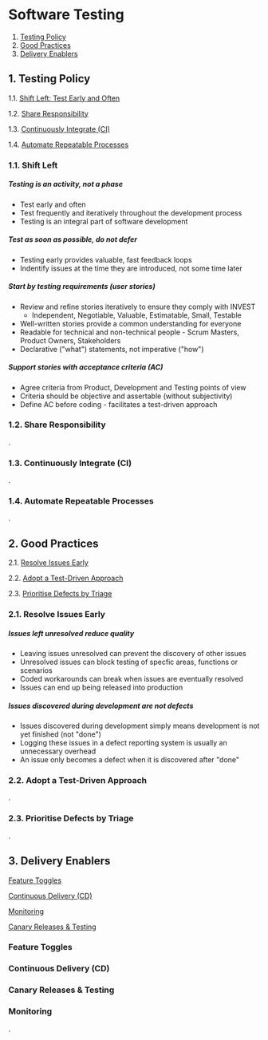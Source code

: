 # Software Testing

1. [Testing Policy](#1-testing-policy)
2. [Good Practices](#2-good-practices)
3. [Delivery Enablers](#3-delivery-enablers)

## 1. Testing Policy

1.1. [Shift Left: Test Early and Often](#11-shift-left)

1.2. [Share Responsibility](#12-share-responsibility)

1.3. [Continuously Integrate (CI)](#13-continuously-integrate-ci)

1.4. [Automate Repeatable Processes](#14-automate-repeatable-processes)

### 1.1. Shift Left

##### Testing is an activity, not a phase

- Test early and often
- Test frequently and iteratively throughout the development process
- Testing is an integral part of software development

##### Test as soon as possible, do not defer

- Testing early provides valuable, fast feedback loops
- Indentify issues at the time they are introduced, not some time later

##### Start by testing requirements (user stories)

- Review and refine stories iteratively to ensure they comply with INVEST
  - Independent, Negotiable, Valuable, Estimatable, Small, Testable
- Well-written stories provide a common understanding for everyone
- Readable for technical and non-technical people - Scrum Masters, Product Owners, Stakeholders
- Declarative ("what") statements, not imperative ("how")

##### Support stories with acceptance criteria (AC)

- Agree criteria from Product, Development and Testing points of view
- Criteria should be objective and assertable (without subjectivity)
- Define AC before coding - facilitates a test-driven approach

### 1.2. Share Responsibility
.

### 1.3. Continuously Integrate (CI)

.

### 1.4. Automate Repeatable Processes

.

## 2. Good Practices

2.1. [Resolve Issues Early](#resolve-issues)

2.2. [Adopt a Test-Driven Approach](#tdd)

2.3. [Prioritise Defects by Triage](#triage-defects)

### 2.1. Resolve Issues Early

##### Issues left unresolved reduce quality

- Leaving issues unresolved can prevent the discovery of other issues
- Unresolved issues can block testing of specfic areas, functions or scenarios
- Coded workarounds can break when issues are eventually resolved
- Issues can end up being released into production

##### Issues discovered during development are not defects

- Issues discovered during development simply means development is not yet finished (not "done")
- Logging these issues in a defect reporting system is usually an unnecessary overhead
- An issue only becomes a defect when it is discovered after "done"

### 2.2. Adopt a Test-Driven Approach

.

### 2.3. Prioritise Defects by Triage

.

## 3. Delivery Enablers

[Feature Toggles](#feature-toggles)

[Continuous Delivery (CD)](#cd)

[Monitoring](#monitoring)

[Canary Releases & Testing](#canarying)

### Feature Toggles

### Continuous Delivery (CD)

### Canary Releases & Testing

### Monitoring

.
